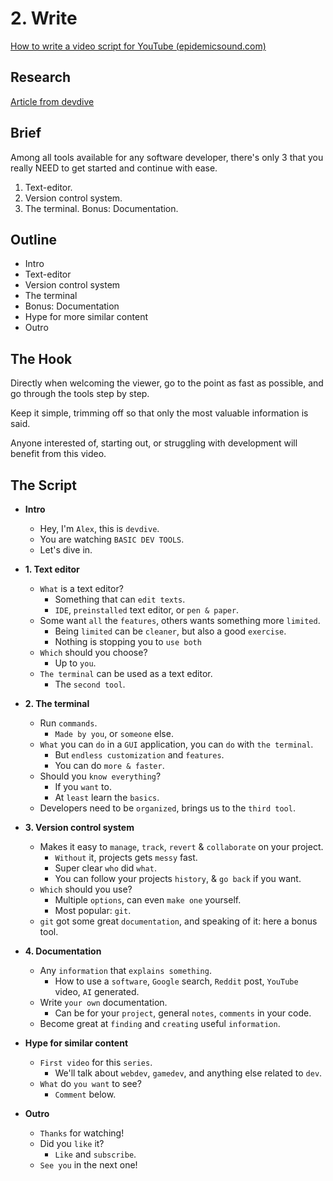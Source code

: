 # 2. Write

[How to write a video script for YouTube (epidemicsound.com)](https://www.epidemicsound.com/blog/how-to-write-a-video-script-for-youtube/)

## Research

[Article from devdive](https://github.com/Alexander-Jordan/dev-dive/blob/main/3-basic-tools-for-developers.md)

## Brief

Among all tools available for any software developer, there's only 3 that you really NEED to get started and continue with ease.
1. Text-editor.
2. Version control system.
3. The terminal.
Bonus: Documentation.

## Outline

- Intro
- Text-editor
- Version control system
- The terminal
- Bonus: Documentation
- Hype for more similar content
- Outro

## The Hook

Directly when welcoming the viewer, go to the point as fast as possible, and go through the tools step by step.

Keep it simple, trimming off so that only the most valuable information is said.

Anyone interested of, starting out, or struggling with development will benefit from this video.

## The Script

- **Intro**
  - Hey, I'm `Alex`, this is `devdive`.
  - You are watching `BASIC DEV TOOLS`.
  - Let's dive in.

- **1. Text editor**
  - `What` is a text editor?
    - Something that can `edit texts`.
    - `IDE`, `preinstalled` text editor, or `pen & paper`.
  - Some want `all` the `features`, others wants something more `limited`.
    - Being `limited` can be `cleaner`, but also a good `exercise`.
    - Nothing is stopping you to `use both`
  - `Which` should you choose?
    - Up to `you`.
  - `The terminal` can be used as a text editor.
    - The `second tool`.

- **2. The terminal**
  - Run `commands`.
    - `Made by you`, or `someone` else.
  - `What` you can `do` in a `GUI` application, you can `do` with `the terminal`.
    - But `endless customization` and `features`.
    - You can do `more & faster`.
  - Should you `know everything`?
    - If you `want` to.
    - At `least` learn the `basics`.
  - Developers need to be `organized`, brings us to the `third tool`.

- **3. Version control system**
  - Makes it easy to `manage`, `track`, `revert` & `collaborate` on your project.
    - `Without` it, projects gets `messy` fast.
    - Super clear `who` did `what`.
    - You can follow your projects `history`, & `go back` if you want.
  - `Which` should you use?
    - Multiple `options`, can even `make one` yourself.
    - Most popular: `git`.
  - `git` got some great `documentation`, and speaking of it: here a bonus tool.

- **4. Documentation**
  - Any `information` that `explains something`.
    - How to use a `software`, `Google` search, `Reddit` post, `YouTube` video, `AI` generated.
  - Write `your own` documentation.
    - Can be for your `project`, general `notes`, `comments` in your code.
  - Become great at `finding` and `creating` useful `information`.

- **Hype for similar content**
  - `First video` for this `series`.
    - We'll talk about `webdev`, `gamedev`, and anything else related to `dev`.
  - `What` do `you want` to see?
    - `Comment` below.

- **Outro**
  - `Thanks` for watching!
  - Did you `like` it?
    - `Like` and `subscribe`.
  - `See you` in the next one!
